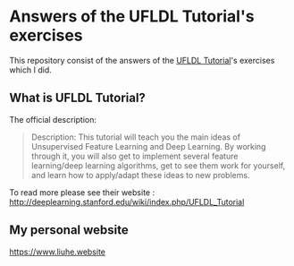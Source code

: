 # Answers of the UFLDL Tutorial's exercises

This repository consist of the answers of the [UFLDL Tutorial](http://deeplearning.stanford.edu/wiki/index.php/UFLDL_Tutorial)'s exercises which I did.

## What is UFLDL Tutorial?

The official description:

> Description: This tutorial will teach you the main ideas of Unsupervised Feature Learning and Deep Learning. By working through it, you will also get to implement several feature learning/deep learning algorithms, get to see them work for yourself, and learn how to apply/adapt these ideas to new problems.

To read more please see their website : http://deeplearning.stanford.edu/wiki/index.php/UFLDL_Tutorial

## My personal website

https://www.liuhe.website
